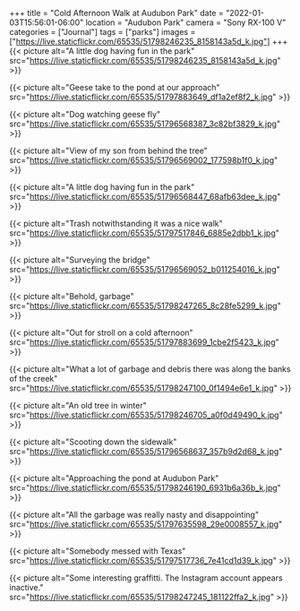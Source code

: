 +++
title = "Cold Afternoon Walk at Audubon Park"
date = "2022-01-03T15:56:01-06:00"
location = "Audubon Park"
camera = "Sony RX-100 V"
categories = ["Journal"]
tags = ["parks"]
images = ["https://live.staticflickr.com/65535/51798246235_8158143a5d_k.jpg"]
+++
{{< picture alt="A little dog having fun in the park"
    src="https://live.staticflickr.com/65535/51798246235_8158143a5d_k.jpg" >}}
<!--more-->

{{< picture alt="Geese take to the pond at our approach"
	src="https://live.staticflickr.com/65535/51797883649_df1a2ef8f2_k.jpg" >}}

{{< picture alt="Dog watching geese fly"
	src="https://live.staticflickr.com/65535/51796568387_3c82bf3829_k.jpg" >}}

{{< picture alt="View of my son from behind the tree"
	src="https://live.staticflickr.com/65535/51796569002_177598b1f0_k.jpg" >}}

{{< picture alt="A little dog having fun in the park"
	src="https://live.staticflickr.com/65535/51796568447_68afb63dee_k.jpg" >}}

{{< picture alt="Trash notwithstanding it was a nice walk"
	src="https://live.staticflickr.com/65535/51797517846_6885e2dbb1_k.jpg" >}}

{{< picture alt="Surveying the bridge"
	src="https://live.staticflickr.com/65535/51796569052_b011254016_k.jpg" >}}

{{< picture alt="Behold, garbage"
	src="https://live.staticflickr.com/65535/51798247265_8c28fe5299_k.jpg" >}}

{{< picture alt="Out for stroll on a cold afternoon"
	src="https://live.staticflickr.com/65535/51797883699_1cbe2f5423_k.jpg" >}}

{{< picture alt="What a lot of garbage and debris there was along the banks of the creek"
	src="https://live.staticflickr.com/65535/51798247100_0f1494e6e1_k.jpg" >}}

{{< picture alt="An old tree in winter"
	src="https://live.staticflickr.com/65535/51798246705_a0f0d49490_k.jpg" >}}

{{< picture alt="Scooting down the sidewalk"
	src="https://live.staticflickr.com/65535/51796568637_357b9d2d68_k.jpg" >}}

{{< picture alt="Approaching the pond at Audubon Park"
	src="https://live.staticflickr.com/65535/51798246190_6931b6a36b_k.jpg" >}}

{{< picture alt="All the garbage was really nasty and disappointing"
	src="https://live.staticflickr.com/65535/51797635598_29e0008557_k.jpg" >}}

{{< picture alt="Somebody messed with Texas"
	src="https://live.staticflickr.com/65535/51797517736_7e41cd1d39_k.jpg" >}}

{{< picture alt="Some interesting graffitti. The Instagram account appears inactive."
	src="https://live.staticflickr.com/65535/51798247245_181122ffa2_k.jpg" >}}
